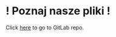 # ! Poznaj nasze pliki !

Click [here](https://www.youtube.com/watch?v=dQw4w9WgXcQ) to go to GitLab repo.
